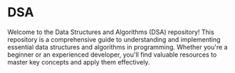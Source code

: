 # DSA
Welcome to the Data Structures and Algorithms (DSA) repository! This repository is a comprehensive guide to understanding and implementing essential data structures and algorithms in programming. Whether you're a beginner or an experienced developer, you'll find valuable resources to master key concepts and apply them effectively.

